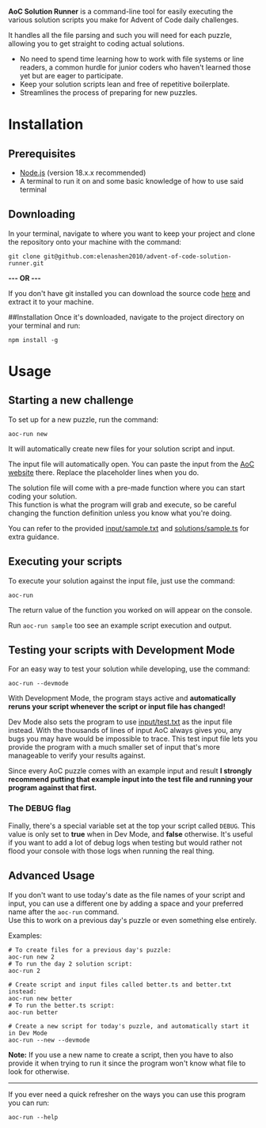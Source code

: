 **AoC Solution Runner** is a command-line tool for easily executing the various solution scripts you make for Advent of Code daily challenges.

It handles all the file parsing and such you will need for each puzzle, allowing you to get straight to coding actual solutions.
- No need to spend time learning how to work with file systems or line readers, a common hurdle for junior coders who haven't learned those yet but are eager to participate.
- Keep your solution scripts lean and free of repetitive boilerplate.
- Streamlines the process of preparing for new puzzles.

# Installation
## Prerequisites
- [Node.js](https://nodejs.org/en/download/) (version 18.x.x recommended)
- A terminal to run it on and some basic knowledge of how to use said terminal

## Downloading
In your terminal, navigate to where you want to keep your project and clone the repository onto your machine with the command:
```shell
git clone git@github.com:elenashen2010/advent-of-code-solution-runner.git
```

**--- OR ---**

If you don't have git installed you can download the source code [here](https://github.com/elenashen2010/advent-of-code-solution-runner/releases) and extract it to your machine.

##Installation
Once it's downloaded, navigate to the project directory on your terminal and run:
```shell
npm install -g
```

# Usage
## Starting a new challenge
To set up for a new puzzle, run the command:

```shell
aoc-run new
```

It will automatically create new files for your solution script and input.  

The input file will automatically open. You can paste the input from the [AoC website](https://adventofcode.com/) there. Replace the placeholder lines when you do.

The solution file will come with a pre-made function where you can start coding your solution.  
This function is what the program will grab and execute, so be careful changing the function definition unless you know what you're doing. 

You can refer to the provided [input/sample.txt](input/sample.txt) and [solutions/sample.ts](solutions/sample.ts) for extra guidance.

## Executing your scripts
To execute your solution against the input file, just use the command:
```shell
aoc-run
```

The return value of the function you worked on will appear on the console.

Run `aoc-run sample` too see an example script execution and output.

## Testing your scripts with Development Mode
For an easy way to test your solution while developing, use the command:
```shell
aoc-run --devmode
```

With Development Mode, the program stays active and **automatically reruns your script whenever the script or input file has changed!**

Dev Mode also sets the program to use [input/test.txt](input/test.txt) as the input file instead.
With the thousands of lines of input AoC always gives you, any bugs you may have would be impossible to trace.
This test input file lets you provide the program with a much smaller set of input that's more manageable to verify your results against.

Since every AoC puzzle comes with an example input and result **I strongly recommend putting that example input into the test file and running your program against that first.**

### The DEBUG flag
Finally, there's a special variable set at the top your script called `DEBUG`.
This value is only set to **true** when in Dev Mode, and **false** otherwise. It's useful if you want to add a lot of debug logs when testing
but would rather not flood your console with those logs when running the real thing.

## Advanced Usage
If you don't want to use today's date as the file names of your script and input, you can use a different one
by adding a space and your preferred name after the `aoc-run` command.  
Use this to work on a previous day's puzzle or even something else entirely.

Examples:
```shell
# To create files for a previous day's puzzle:
aoc-run new 2
# To run the day 2 solution script:
aoc-run 2

# Create script and input files called better.ts and better.txt instead:
aoc-run new better
# To run the better.ts script:
aoc-run better

# Create a new script for today's puzzle, and automatically start it in Dev Mode
aoc-run --new --devmode
```

**Note:** If you use a new name to create a script, then you have to also provide it when trying to run it since the program won't know what file to look for otherwise. 

---

If you ever need a quick refresher on the ways you can use this program you can run: 
```
aoc-run --help
```